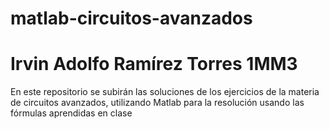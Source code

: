 # matlab-circuitos-avanzados
# Irvin Adolfo Ramírez Torres 1MM3  

En este repositorio se subirán las soluciones de los ejercicios de la materia de circuitos avanzados, utilizando Matlab para la resolución usando las fórmulas aprendidas en clase
